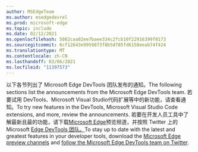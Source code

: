 ```yaml
---
author: MSEdgeTeam
ms.author: msedgedevrel
ms.prod: microsoft-edge
ms.topic: include
ms.date: 02/12/2021
ms.openlocfilehash: 5002caa02ee7baee334c2fcb10f22916399f8173
ms.sourcegitcommit: 6cf12643e9959873f8b5d785fd6158eeab74f424
ms.translationtype: MT
ms.contentlocale: zh-CN
ms.lasthandoff: 03/06/2021
ms.locfileid: "11397573"
---
```

<span data-ttu-id="a7abc-101">以下各节列出了 Microsoft Edge DevTools 团队发布的通知。</span><span class="sxs-lookup"><span data-stu-id="a7abc-101">The following sections list the announcements from the Microsoft Edge DevTools team.</span></span>  <span data-ttu-id="a7abc-102">若要试用 DevTools、Microsoft Visual Studio代码扩展等中的新功能，请查看通知。</span><span class="sxs-lookup"><span data-stu-id="a7abc-102">To try new features in the DevTools, Microsoft Visual Studio Code extensions, and more, review the announcements.</span></span>  <span data-ttu-id="a7abc-103">若要在开发人员工具中了解最新且最的功能，请下载[Microsoft Edge][MicrosoftEdgePreviewChannels]预览频道，并按照 Twitter 上的 Microsoft [Edge DevTools 团队。][EdgeDevToolsTwitterAccount]</span><span class="sxs-lookup"><span data-stu-id="a7abc-103">To stay up to date with the latest and greatest features in your developer tools, download the [Microsoft Edge preview channels][MicrosoftEdgePreviewChannels] and [follow the Microsoft Edge DevTools team on Twitter][EdgeDevToolsTwitterAccount].</span></span>

<!-- links -->  

[MicrosoftEdgePreviewChannels]: https://www.microsoftedgeinsider.com/download "Microsoft Edge 预览频道"  

[EdgeDevToolsTwitterAccount]: https://twitter.com/EdgeDevTools "@EdgeDevTools Twitter 帐户"  
